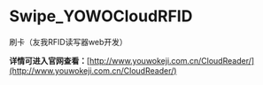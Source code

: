 # Swipe_YOWOCloudRFID
刷卡（友我RFID读写器web开发）

**详情可进入官网查看：**[http://www.youwokeji.com.cn/CloudReader/](http://www.youwokeji.com.cn/CloudReader/) 